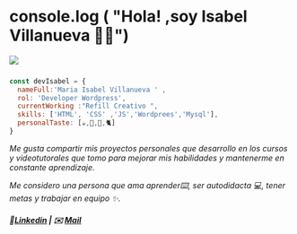 # console.log ( "Hola! ,soy Isabel Villanueva 👩‍💻")
![](https://media.giphy.com/media/L1R1tvI9svkIWwpVYr/giphy.gif)
###
```js
const devIsabel = {
  nameFull:'Maria Isabel Villanueva ' ,
  rol: 'Developer Wordpress',
  currentWorking :"Refill Creativo ",
  skills: ['HTML', 'CSS' ,'JS','Wordprees','Mysql'],
  personalTaste: [☕,📔,🍕,🐈]  
}
```

*Me gusta compartir mis proyectos personales que desarrollo en los cursos y videotutorales que tomo para mejorar mis habilidades y mantenerme en constante aprendizaje.*
>
*Me considero una persona que ama aprender⌨️, ser autodidacta 💻, tener metas y trabajar en equipo ✨.*

##### 🔗[Linkedin](https://www.linkedin.com/in/isabel-villanueva-romero/) | ✉️ [Mail](mailto:isabelvillanueva.497@gmail.com)




